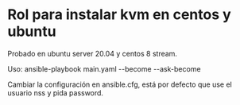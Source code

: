 # Rol para instalar kvm en centos y ubuntu 

Probado en ubuntu server 20.04 y centos 8 stream.

   Uso:
      ansible-playbook main.yaml --become --ask-become
      
Cambiar la configuración en ansible.cfg, está por defecto que use el usuario nss y pida password.




